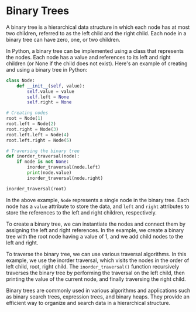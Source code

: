 # Binary Trees

A binary tree is a hierarchical data structure in which each node has at most two children, referred to as the left child and the right child. Each node in a binary tree can have zero, one, or two children.

In Python, a binary tree can be implemented using a class that represents the nodes. Each node has a value and references to its left and right children (or None if the child does not exist). Here's an example of creating and using a binary tree in Python:

```python
class Node:
    def __init__(self, value):
        self.value = value
        self.left = None
        self.right = None

# Creating nodes
root = Node(1)
root.left = Node(2)
root.right = Node(3)
root.left.left = Node(4)
root.left.right = Node(5)

# Traversing the binary tree
def inorder_traversal(node):
    if node is not None:
        inorder_traversal(node.left)
        print(node.value)
        inorder_traversal(node.right)

inorder_traversal(root)
```

In the above example, `Node` represents a single node in the binary tree. Each node has a `value` attribute to store the data, and `left` and `right` attributes to store the references to the left and right children, respectively.

To create a binary tree, we can instantiate the nodes and connect them by assigning the left and right references. In the example, we create a binary tree with the root node having a value of 1, and we add child nodes to the left and right.

To traverse the binary tree, we can use various traversal algorithms. In this example, we use the inorder traversal, which visits the nodes in the order of left child, root, right child. The `inorder_traversal()` function recursively traverses the binary tree by performing the traversal on the left child, then printing the value of the current node, and finally traversing the right child.

Binary trees are commonly used in various algorithms and applications such as binary search trees, expression trees, and binary heaps. They provide an efficient way to organize and search data in a hierarchical structure.